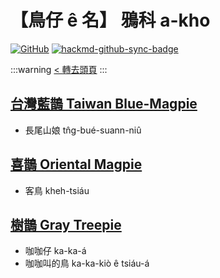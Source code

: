 # 【鳥仔 ê 名】 鴉科 a-kho

[![GitHub](https://img.shields.io/badge/GitHub-black?logo=github)](https://github.com/siansiansu/tsiau-a-e-mia)
[![hackmd-github-sync-badge](https://hackmd.io/_JRcFSyWQXWzGdO3I8fa1w/badge)](https://hackmd.io/_JRcFSyWQXWzGdO3I8fa1w)

:::warning
[< 轉去頭頁](https://hackmd.io/@siansiansu/Hy4VzNvha)
:::

## [台灣藍鵲 Taiwan Blue-Magpie](https://ebird.org/species/formag1)

- 長尾山娘 tn̂g-bué-suann-niû

## [喜鵲 Oriental Magpie](https://ebird.org/species/orimag1)

- 客鳥 kheh-tsiáu

## [樹鵲 Gray Treepie](https://www.instagram.com/p/CgGtX54P8Ic/)

- 咖咖仔 ka-ka-á
- 咖咖叫的鳥 ka-ka-kiò ê tsiáu-á

